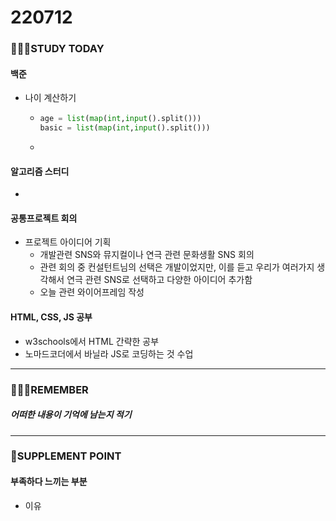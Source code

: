 # 220712

### 👨🏼‍🏫STUDY TODAY

#### 백준

- 나이 계산하기
  - ```python
    age = list(map(int,input().split()))
    basic = list(map(int,input().split()))
    
    
    ```
  
  - 



#### 알고리즘 스터디

- 



#### 공통프로젝트 회의

- 프로젝트 아이디어 기획
  - 개발관련 SNS와 뮤지컬이나 연극 관련 문화생활 SNS 회의
  - 관련 회의 중 컨설턴트님의 선택은 개발이었지만, 이를 듣고 우리가 여러가지 생각해서 연극 관련 SNS로 선택하고 다양한 아이디어 추가함
  - 오늘 관련 와이어프레임 작성




#### HTML, CSS, JS 공부

- w3schools에서 HTML 간략한 공부
- 노마드코더에서 바닐라 JS로 코딩하는 것 수업

---

### 💆🏼‍♂️REMEMBER

##### 어떠한 내용이 기억에 남는지 적기

---

### 💫SUPPLEMENT POINT

#### 부족하다 느끼는 부분

- 이유
